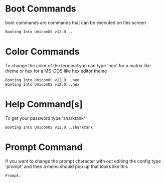 # Boot Commands
boot commands are commands that can be executed on this screen
```
Booting Into UnicomOS v12.0...
```
# Color Commands
To change the color of the terminal you can type 'neo' for a matrix like theme or hex for a MS-DOS like hex editor theme
```
Booting Into UnicomOS v12.0...neo
Booting Into UnicomOS v12.0...hex
```
# Help Command[s]
To get your password type 'sharktank'
```
Booting Into UnicomOS v12.0...sharktank
```
# Prompt Command
If you want to change the prompt character with out editing the config type 'prompt' and then a menu should pop up that looks like this
```
Prompt: 
```
